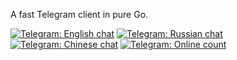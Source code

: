 A fast Telegram client in pure Go.

[![Telegram: English chat](https://api.go-faster.org/badge/telegram/gotd_en?title=EN&v=1)](https://t.me/gotd_en) [![Telegram: Russian chat](https://api.go-faster.org/badge/telegram/gotd_ru?title=RU&v=1)](https://t.me/gotd_ru) [![Telegram: Chinese chat](https://api.go-faster.org/badge/telegram/gotd_zhcn?title=CN&v=1)](https://t.me/gotd_zhcn) [![Telegram: Online count](https://api.go-faster.org/badge/telegram/online?groups=gotd_ru&groups=gotd_en&groups=gotd_zhcn)](https://t.me/gotd_en)
